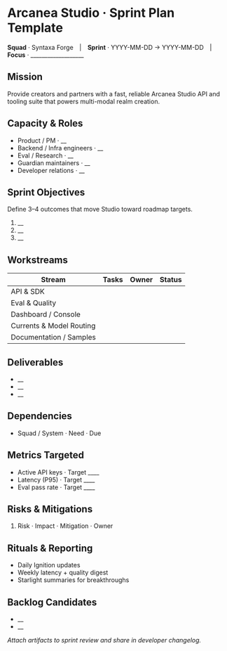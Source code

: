 ﻿# Arcanea Studio · Sprint Plan Template
**Squad** · Syntaxa Forge | **Sprint** · YYYY-MM-DD → YYYY-MM-DD | **Focus** · ___________________

## Mission
Provide creators and partners with a fast, reliable Arcanea Studio API and tooling suite that powers multi-modal realm creation.

## Capacity & Roles
- Product / PM · __
- Backend / Infra engineers · __
- Eval / Research · __
- Guardian maintainers · __
- Developer relations · __

## Sprint Objectives
Define 3–4 outcomes that move Studio toward roadmap targets.
1. __
2. __
3. __

## Workstreams
| Stream | Tasks | Owner | Status |
| --- | --- | --- | --- |
| API & SDK | | | |
| Eval & Quality | | | |
| Dashboard / Console | | | |
| Currents & Model Routing | | | |
| Documentation / Samples | | | |

## Deliverables
- __
- __
- __

## Dependencies
- Squad / System · Need · Due

## Metrics Targeted
- Active API keys · Target ____
- Latency (P95) · Target ____
- Eval pass rate · Target ____

## Risks & Mitigations
1. Risk · Impact · Mitigation · Owner

## Rituals & Reporting
- Daily Ignition updates
- Weekly latency + quality digest
- Starlight summaries for breakthroughs

## Backlog Candidates
- __
- __

_Attach artifacts to sprint review and share in developer changelog._
